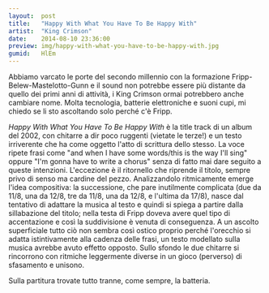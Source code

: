 ```yaml
---
layout:  post
title:   "Happy With What You Have To Be Happy With"
artist:  "King Crimson"
date:    2014-08-10 23:36:00
preview: img/happy-with-what-you-have-to-be-happy-with.jpg
gumid:   HlEm
---
```


Abbiamo varcato le porte del secondo millennio con la formazione
Fripp-Belew-Mastelotto-Gunn e il sound non potrebbe essere più distante da
quello dei primi anni di attività, i King Crimson ormai potrebbero anche
cambiare nome.  Molta tecnologia, batterie elettroniche e suoni cupi, mi chiedo
se li sto ascoltando solo perché c'è Fripp.

*Happy With What You Have To Be Happy With* è la title track di un album del
2002, con chitarre a dir poco ruggenti (vietate le terze!) e un testo
irriverente che ha come oggetto l'atto di scrittura dello stesso. La voce
ripete frasi come "and when I have some words/this is the way I'll sing" oppure
"I'm gonna have to write a chorus" senza di fatto mai dare seguito a queste
intenzioni. L'eccezione è il ritornello che riprende il titolo, sempre privo di
senso ma cardine del pezzo. Analizzandolo ritmicamente emerge l'idea
compositiva: la successione, che pare inutilmente complicata (due da 11/8, una
da 12/8, tre da 11/8, una da 12/8, e l'ultima da 17/8), nasce dal tentativo di
adattare la musica al testo e quindi si spiega a partire dalla sillabazione del
titolo; nella testa di Fripp doveva avere quel tipo di accentazione e così la
suddivisione è venuta di conseguenza. A un ascolto superficiale tutto ciò non
sembra così ostico proprio perché l'orecchio si adatta istintivamente alla
cadenza delle frasi, un testo modellato sulla musica avrebbe avuto effetto
opposto. Sullo sfondo le due chitarre si rincorrono con ritmiche leggermente
diverse in un gioco (perverso) di sfasamento e unisono.

Sulla partitura trovate tutto tranne, come sempre, la batteria.
